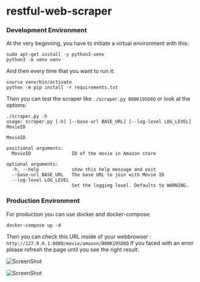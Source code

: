 # restful-web-scraper

### Development Environment

At the very beginning, you have to initiate a virtual environment with this:

```
sudo apt-get install -y python3-venv
python3 -m venv venv
```

And then every time that you want to run it:

```
source venv/bin/activate
python -m pip install -r requirements.txt
```

Then you can test the scraper like `./scraper.py B00K19SD8Q` or look at the options:

```
./scraper.py -h
usage: scraper.py [-h] [--base-url BASE_URL] [--log-level LOG_LEVEL] MovieID

MovieID

positional arguments:
  MovieID               ID of the movie in Amazon store

optional arguments:
  -h, --help            show this help message and exit
  --base-url BASE_URL   The base URL to join with Movie ID
  --log-level LOG_LEVEL
                        Set the logging level. Defaults to WARNING.

```

### Production Environment

For production you can use docker and docker-compose: 

```
docker-compose up -d
```

Then you can check this URL inside of your webbrowser : `http://127.0.0.1:8080/movie/amazon/B00K19SD8Q`
If you faced with an error please refresh the page until you see the right result:

![ScreenShot](https://raw.github.com/pesarkhobeee/restful-web-scraper/master/Screenshot-success.png)

![ScreenShot](https://raw.github.com/pesarkhobeee/restful-web-scraper/master/Screenshot-failure.png)
